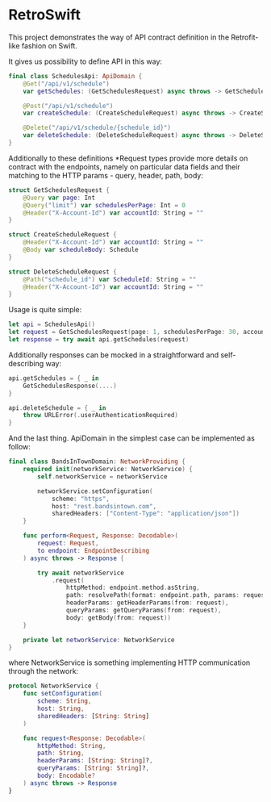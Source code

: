 # RetroSwift

This project demonstrates the way of API contract definition in the Retrofit-like fashion on Swift.

It gives us possibility to define API in this way:

```swift
final class SchedulesApi: ApiDomain {
    @Get("/api/v1/schedule")
    var getSchedules: (GetSchedulesRequest) async throws -> GetSchedulesResponse

    @Post("/api/v1/schedule")
    var createSchedule: (CreateScheduleRequest) async throws -> CreateScheduleResponse

    @Delete("/api/v1/schedule/{schedule_id}")
    var deleteSchedule: (DeleteScheduleRequest) async throws -> DeleteScheduleResponse
}
```

Additionally to these definitions *Request types provide more details on contract with the endpoints, namely on particular data fields and their matching to the HTTP params - query, header, path, body:

```swift
struct GetSchedulesRequest {
    @Query var page: Int
    @Query("limit") var schedulesPerPage: Int = 0
    @Header("X-Account-Id") var accountId: String = ""
}

struct CreateScheduleRequest {
    @Header("X-Account-Id") var accountId: String = ""
    @Body var scheduleBody: Schedule
}

struct DeleteScheduleRequest {
    @Path("schedule_id") var ScheduleId: String = ""
    @Header("X-Account-Id") var accountId: String = ""
}
```

Usage is quite simple:

```swift
let api = SchedulesApi()
let request = GetSchedulesRequest(page: 1, schedulesPerPage: 30, accountId: "acc_id")
let response = try await api.getSchedules(request)
```

Additionally responses can be mocked in a straightforward and self-describing way:

```swift
api.getSchedules = { _ in
    GetSchedulesResponse(....)
}

api.deleteSchedule = { _ in
    throw URLError(.userAuthenticationRequired)
}
```

And the last thing. ApiDomain in the simplest case can be implemented as follow:

```swift
final class BandsInTownDomain: NetworkProviding {
    required init(networkService: NetworkService) {
        self.networkService = networkService

        networkService.setConfiguration(
            scheme: "https",
            host: "rest.bandsintown.com",
            sharedHeaders: ["Content-Type": "application/json"])
    }

    func perform<Request, Response: Decodable>(
        request: Request,
        to endpoint: EndpointDescribing
    ) async throws -> Response {

        try await networkService
            .request(
                httpMethod: endpoint.method.asString,
                path: resolvePath(format: endpoint.path, params: request),
                headerParams: getHeaderParams(from: request),
                queryParams: getQueryParams(from: request),
                body: getBody(from: request))
    }

    private let networkService: NetworkService
}
```

where NetworkService is something implementing HTTP communication through the network:

```swift
protocol NetworkService {
    func setConfiguration(
        scheme: String,
        host: String,
        sharedHeaders: [String: String]
    )

    func request<Response: Decodable>(
        httpMethod: String,
        path: String,
        headerParams: [String: String]?,
        queryParams: [String: String]?,
        body: Encodable?
    ) async throws -> Response
}
```
